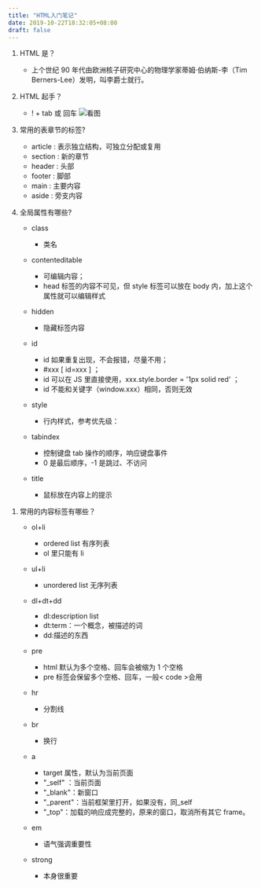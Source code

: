 ```yaml
---
title: "HTML入门笔记"
date: 2019-10-22T18:32:05+08:00
draft: false
---
```


1. HTML 是？

   - 上个世纪 90 年代由欧洲核子研究中心的物理学家蒂姆·伯纳斯-李（Tim Berners-Lee）发明，叫李爵士就行。

2. HTML 起手？

   - ! + tab 或 回车
     ![看图](/image/html/html-start.png)

3. 常用的表章节的标签?

   - article : 表示独立结构，可独立分配或复用
   - section : 新的章节
   - header : 头部
   - footer : 脚部
   - main : 主要内容
   - aside : 旁支内容

4. 全局属性有哪些?

   - class

     - 类名

   - contenteditable

     - 可编辑内容；
     - head 标签的内容不可见，但 style 标签可以放在 body 内，加上这个属性就可以编辑样式

   - hidden

     - 隐藏标签内容

   - id

     - id 如果重复出现，不会报错，尽量不用；
     - #xxx [ id=xxx ] ；
     - id 可以在 JS 里直接使用，xxx.style.border = '1px solid red' ；
     - id 不能和关键字（window.xxx）相同，否则无效

   - style

     - 行内样式，参考优先级：

   - tabindex

     - 控制键盘 tab 操作的顺序，响应键盘事件
     - 0 是最后顺序，-1 是跳过、不访问

   - title
     - 鼠标放在内容上的提示

1) 常用的内容标签有哪些？

   - ol+li

     - ordered list 有序列表
     - ol 里只能有 li

   - ul+li

     - unordered list 无序列表

   - dl+dt+dd

     - dl:description list
     - dt:term：一个概念，被描述的词
     - dd:描述的东西

   - pre

     - html 默认为多个空格、回车会被缩为 1 个空格
     - pre 标签会保留多个空格、回车，一般< code >会用

   - hr

     - 分割线

   - br

     - 换行

   - a

     - target 属性，默认为当前页面
     - "\_self" ：当前页面
     - "\_blank"：新窗口
     - "\_parent"：当前框架里打开，如果没有，同\_self
     - "\_top"：加载的响应成完整的，原来的窗口，取消所有其它 frame。

   - em

     - 语气强调重要性

   - strong
     - 本身很重要
